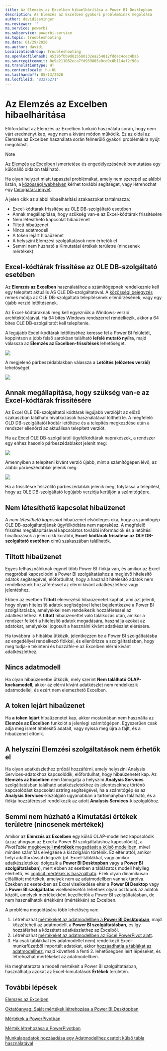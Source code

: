 ```yaml
---
title: Az Elemzés az Excelben hibaelhárítása a Power BI Desktopban
description: Az Elemzés az Excelben gyakori problémáinak megoldása
author: davidiseminger
ms.reviewer: ''
ms.service: powerbi
ms.subservice: powerbi-service
ms.topic: troubleshooting
ms.date: 01/29/2020
ms.author: davidi
LocalizationGroup: Troubleshooting
ms.openlocfilehash: 45395fbb9d815580132ea254812fddec4cec4ba5
ms.sourcegitcommit: 0e9e211082eca7fd939803e0cd9c6b114af2f90a
ms.translationtype: HT
ms.contentlocale: hu-HU
ms.lasthandoff: 05/13/2020
ms.locfileid: "83275271"
---
```

# <a name="troubleshooting-analyze-in-excel"></a>Az Elemzés az Excelben hibaelhárítása

Előfordulhat az Elemzés az Excelben funkció használata során, hogy nem várt eredményt kap, vagy nem a kívánt módon működik. Ez az oldal az Elemzés az Excelben használata során felmerülő gyakori problémákra nyújt megoldást.

> [!NOTE]
> Az [Elemzés az Excelben](service-analyze-in-excel.md) ismertetése és engedélyezésének bemutatása egy különálló oldalon található.
> 
> Ha olyan helyzet miatt tapasztal problémákat, amely nem szerepel az alábbi listán, a [közösségi webhelyen](https://community.powerbi.com/) kérhet további segítséget, vagy létrehozhat egy [támogatási jegyet](https://powerbi.microsoft.com/support/).
> 
> 

A jelen cikk az alábbi hibaelhárítási szakaszokat tartalmazza:

* Excel-kódtárak frissítése az OLE DB-szolgáltató esetében
* Annak megállapítása, hogy szükség van-e az Excel-kódtárak frissítésére
* Nem létesíthető kapcsolat hibaüzenet
* Tiltott hibaüzenet
* Nincs adatmodell
* A token lejárt hibaüzenet
* A helyszíni Elemzési szolgáltatások nem érhetők el
* Semmi nem húzható a Kimutatási értékek területre (nincsenek mértékek)

## <a name="update-excel-libraries-for-the-ole-db-provider"></a>Excel-kódtárak frissítése az OLE DB-szolgáltató esetében
Az **Elemzés az Excelben** használatához a számítógépnek rendelkeznie kell egy telepített aktuális AS OLE DB-szolgáltatóval. A [közösségi bejegyzés](https://community.powerbi.com/t5/Service/Analyze-in-Excel-Initialization-of-the-data-source-failed/m-p/30837#M8081) remek módja az OLE DB-szolgáltató telepítésének ellenőrzésének, vagy egy újabb verzió letöltésének.

Az Excel-kódtáraknak meg kell egyezniük a Windows-verzió architektúrájával. Ha 64 bites Windows rendszerrel rendelkezik, akkor a 64 bites OLE DB-szolgáltatót kell telepítenie.

A legújabb Excel-kódtárak letöltéséhez keresse fel a Power BI felületét, koppintson a jobb felső sarokban található **lefelé mutató nyílra**, majd válassza az **Elemzés az Excelben-frissítések** lehetőséget.

![](media/desktop-troubleshooting-analyze-in-excel/tshoot-analyze-excel_1.png)

A megjelenő párbeszédablakban válassza a **Letöltés (előzetes verzió)** lehetőséget.

![](media/desktop-troubleshooting-analyze-in-excel/tshoot-analyze-excel_2.png)

## <a name="determining-whether-you-need-to-update-your-excel-libraries"></a>Annak megállapítása, hogy szükség van-e az Excel-kódtárak frissítésére
Az Excel OLE DB-szolgáltatói kódtárak legújabb verzióját az előző szakaszban található hivatkozások használatával töltheti le. A megfelelő OLD DB-szolgáltatói kódtár letöltése és a telepítés megkezdése után a rendszer ellenőrzi az aktuálisan telepített verziót.

Ha az Excel OLE DB-szolgáltatói ügyfélkódtárak naprakészek, a rendszer egy ehhez hasonló párbeszédablakot jelenít meg:

![](media/desktop-troubleshooting-analyze-in-excel/troubleshoot-analyze-excel_3.png)

Amennyiben a telepíteni kívánt verzió újabb, mint a számítógépen lévő, az alábbi párbeszédablak jelenik meg:

![](media/desktop-troubleshooting-analyze-in-excel/troubleshoot-analyze-excel_2.png)

Ha a frissítésre felszólító párbeszédablak jelenik meg, folytassa a telepítést, hogy az OLE DB-szolgáltató legújabb verziója kerüljön a számítógépre.

## <a name="connection-cannot-be-made-error"></a>Nem létesíthető kapcsolat hibaüzenet
A *nem létesíthető kapcsolat* hibaüzenet elsődleges oka, hogy a számítógép OLE DB-szolgáltatójának ügyfélkódtára nem naprakész. A megfelelő frissítés megállapításával kapcsolatos további információk és a letöltési hivatkozások a jelen cikk korábbi, **Excel-kódtárak frissítése az OLE DB-szolgáltató esetében** című szakaszában találhatók.

## <a name="forbidden-error"></a>Tiltott hibaüzenet
Egyes felhasználóknak egynél több Power BI-fiókja van, és amikor az Excel megpróbál kapcsolódni a Power BI szolgáltatáshoz a meglévő hitelesítő adatok segítségével, előfordulhat, hogy a használt hitelesítő adatok nem rendelkeznek hozzáféréssel az elérni kívánt adatkészlethez vagy jelentéshez.

Ebben az esetben **Tiltott** elnevezésű hibaüzenetet kaphat, ami azt jelenti, hogy olyan hitelesítő adatok segítségével lehet bejelentkezve a Power BI szolgáltatásba, amelyekkel nem rendelkezik hozzáféréssel az adatkészlethez. A **tiltott** hibaüzenettel való találkozás után, amikor a rendszer felkéri a hitelesítő adatok megadására, használja azokat az adatokat, amelyekkel jogosult a használni kívánt adatkészlet elérésére.

Ha továbbra is hibákba ütközik, jelentkezzen be a Power BI szolgáltatásba az engedéllyel rendelkező fiókkal, és ellenőrizze a szolgáltatásban, hogy meg tudja-e tekinteni és hozzáfér-e az Excelben elérni kívánt adatkészlethez.

## <a name="no-data-models"></a>Nincs adatmodell
Ha olyan hibaüzenetbe ütközik, mely szerint **Nem található OLAP-kockamodell**, akkor az elérni kívánt adatkészlet nem rendelkezik adatmodellel, és ezért nem elemezhető Excelben.

## <a name="token-expired-error"></a>A token lejárt hibaüzenet
Ha **a token lejárt** hibaüzenetet kap, akkor mostanában nem használta az **Elemzés az Excelben** funkciót a jelenlegi számítógépen. Egyszerűen csak adja meg ismét hitelesítő adatait, vagy nyissa meg újra a fájlt, és a hibaüzenet eltűnik.

## <a name="unable-to-access-on-premises-analysis-services"></a>A helyszíni Elemzési szolgáltatások nem érhetők el
Ha olyan adatkészlethez próbál hozzáférni, amely helyszíni Analysis Services-adatokhoz kapcsolódik, előfordulhat, hogy hibaüzenetet kap. Az **Elemzés az Excelben** nem támogatja a helyszíni **Analysis Services** szolgáltatásban található adatkészletekhez és jelentésekhez történő kapcsolódást kapcsolati sztring segítségével, ha a számítógép és az **Analysis Services**-kiszolgáló ugyanabban a tartományban található, és a fiókja hozzáféréssel rendelkezik az adott **Analysis Services**-kiszolgálóhoz.

## <a name="cant-drag-anything-to-the-pivottable-values-area-no-measures"></a>Semmi nem húzható a Kimutatási értékek területre (nincsenek mértékek)
Amikor az **Elemzés az Excelben** egy külső OLAP-modellhez kapcsolódik (azaz ahogyan az Excel a Power BI szolgáltatáshoz kapcsolódik), a *PivotTable*[ megköveteli **mértékek** megadását a külső modellben](https://support.microsoft.com/kb/234700), mivel minden számítás elvégzése a kiszolgálón történik. Ez eltér attól, amikor helyi adatforrással dolgozik (pl. Excel-táblákkal, vagy amikor adatkészletekkel dolgozik a **Power BI Desktopban** vagy a **Power BI szolgáltatásban**), mert ebben az esetben a táblázatos modell helyileg elérhető, és [implicit mértékek is használható](https://msdn.microsoft.com/library/gg399077.aspx). Ezek olyan dinamikusan előállított mértékek, amelyek nem az adatmodellben vannak tárolva. Ezekben az esetekben az Excel viselkedése eltér a **Power BI Desktop** vagy a **Power BI szolgáltatás** viselkedésétől: lehetnek olyan oszlopok az adatok között, amelyek mértékekként kezelhetők a Power BI szolgáltatásban, de nem használhatók értékként (mértékkén) az Excelben.

A probléma megoldására több lehetőség van:

1. Létrehozhat [mértékeket az adatmodellben a **Power BI Desktopban**](../transform-model/desktop-tutorial-create-measures.md), majd közzéteheti az adatmodellt a **Power BI szolgáltatásban**, és így hozzáférhet a közzétett adatkészlethez az Excelből.
2. Létrehozhat [mértékeket az adatmodellben az Excel PowerPivot alatt](https://support.office.com/article/Create-a-Measure-in-Power-Pivot-d3cc1495-b4e5-48e7-ba98-163022a71198).
3. Ha csak táblákkal (és adatmodellel nem) rendelkező Excel-munkafüzetből importált adatokat, akkor [hozzáadhatja a táblákat az adatmodellhez](https://support.office.com/article/Add-worksheet-data-to-a-Data-Model-using-a-linked-table-d3665fc3-99b0-479d-ba09-a37640f5be42), majd követheti a fenti 2. lehetőségben leírt lépéseket, és létrehozhat mértékeket az adatmodellben.

Ha meghatározta a modell mértékeit a Power BI szolgáltatásban, használhatja azokat az Excel-kimutatások **Értékek** területén.

## <a name="next-steps"></a>További lépések
[Elemzés az Excelben](service-analyze-in-excel.md)

[Oktatóanyag: Saját mértékek létrehozása a Power BI Desktopban](../transform-model/desktop-tutorial-create-measures.md)

[Mértékek a PowerPivotban](https://msdn.microsoft.com/library/gg399077.aspx)

[Mérték létrehozása a PowerPivotban](https://support.office.com/article/Create-a-Measure-in-Power-Pivot-d3cc1495-b4e5-48e7-ba98-163022a71198)

[Munkalapadatok hozzáadása egy Adatmodellhez csatolt külső tábla használatával](https://support.office.com/article/Add-worksheet-data-to-a-Data-Model-using-a-linked-table-d3665fc3-99b0-479d-ba09-a37640f5be42)
